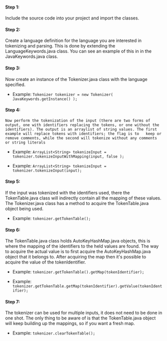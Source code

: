 #### Step 1:
Include the source code into your project and import the classes.

#### Step 2:
Create a language definition for the language you are interested in tokenizing and parsing. This is done by extending the LanguageKeywords.java class. You can see an example of this in in the JavaKeywords.java class.

#### Step 3:
Now create an instance of the Tokenizer.java class with the language specified.

* Example:	`Tokenizer tokenizer = new Tokenizer( JavaKeywords.getInstance() );`

#### Step 4:
	Now perform the tokenization of the input (there are two forms of output, one with identifiers replacing the tokens, or one without the identifiers). The output is an arraylist of string values. The first example will replace tokens with identifiers; the flag is to	keep or remove comments, while the second will tokenize without any comments or string literals
	
* Example:	`ArrayList<String> tokenizeInput = tokenizer.tokenizeInputWithMapping(input, false );`

* Example:	`ArrayList<String> tokenizeInput = tokenizer.tokenizeInput(input);`

#### Step 5:
If the input was tokenized with the identifiers used, there the TokenTable.java class will indirectly contain all the mapping of these values. The Tokenizer.java class has a method to acquire the TokenTable.java object being used.

* Example:	`tokenizer.getTokenTable();`

#### Step 6:
The TokenTable.java class holds AutoKeyHashMap.java objects, this is where the mapping of the identifiers to the held values are found. The way to acquire the actual value is to first acquire the AutoKeyHashMap.java object that it belongs to. After acquiring the map then it's possible to acquire the value of the tokenIdentifier.

* Example:	`tokenizer.getTokenTable().getMap(tokenIdentifier);`

* Example:	`tokenizer.getTokenTable.getMap(tokenIdentifier).getValue(tokenIdentifier);`

#### Step 7:
The tokenizer can be used for multiple inputs, it does not need to be done in one shot. The only thing to be aware of is that the TokenTable.java object will keep building up the mappings, so if you want a fresh map.

* Example:	`tokenizer.clearTokenTable();`
